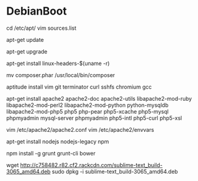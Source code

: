 # DebianBoot

cd /etc/apt/
vim sources.list

apt-get update

apt-get upgrade

apt-get install linux-headers-$(uname -r)

mv composer.phar /usr/local/bin/composer

aptitude install vim git terminator curl sshfs chromium gcc

apt-get install apache2 apache2-doc apache2-utils libapache2-mod-ruby libapache2-mod-perl2 libapache2-mod-python python-mysqldb libapache2-mod-php5 php5 php-pear php5-xcache php5-mysql phpmyadmin mysql-server phpmyadmin php5-intl php5-curl php5-xsl

vim /etc/apache2/apache2.conf 
vim /etc/apache2/envvars

apt-get install nodejs nodejs-legacy npm

npm install -g grunt grunt-cli bower

wget http://c758482.r82.cf2.rackcdn.com/sublime-text_build-3065_amd64.deb
sudo dpkg -i sublime-text_build-3065_amd64.deb
